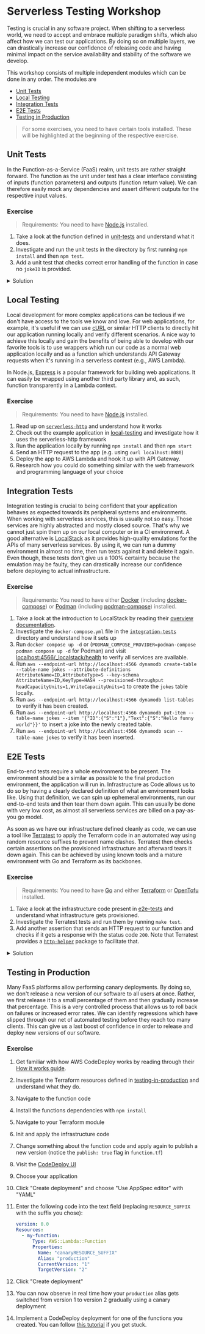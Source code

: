 # Serverless Testing Workshop

Testing is crucial in any software project. When shifting to a serverless world, we need to accept and embrace multiple paradigm shifts, which also affect how we can test our applications. By doing so on multiple layers, we can drastically increase our confidence of releasing code and having minimal impact on the service availability and stability of the software we develop.

This workshop consists of multiple independent modules which can be done in any order. The modules are

- [Unit Tests](#unit-tests)
- [Local Testing](#local-testing)
- [Integration Tests](#integration-tests)
- [E2E Tests](#e2e-tests)
- [Testing in Production](#testing-in-production)

> For some exercises, you need to have certain tools installed. These will be highlighted at the beginning of the respective exercise.

## Unit Tests

In the Function-as-a-Service (FaaS) realm, unit tests are rather straight forward. The function as the unit under test has a clear interface consisting of inputs (function parameters) and outputs (function return value). We can therefore easily mock any dependencies and assert different outputs for the respective input values.

### Exercise

> Requirements: You need to have [Node.js](https://nodejs.org/) installed.

1. Take a look at the function defined in [unit-tests](./unit-tests) and understand what it does.
1. Investigate and run the unit tests in the directory by first running `npm install` and then `npm test`.
1. Add a unit test that checks correct error handling of the function in case no `jokeID` is provided.

<details>
  <summary>Solution</summary>

```javascript
test("Input errors are handled", async () => {
  const result = await handler({});
  expect(result).toBeDefined();
  expect(result.Error).toBe("no jokeID provided");
});
```

</details>

## Local Testing

Local development for more complex applications can be tedious if we don't have access to the tools we know and love. For web applications, for example, it's useful if we can use [cURL](https://curl.se/) or similar HTTP clients to directly hit our application running locally and verify different scenarios. A nice way to achieve this locally and gain the benefits of being able to develop with our favorite tools is to use wrappers which run our code as a normal web application locally and as a function which understands API Gateway requests when it's running in a serverless context (e.g., AWS Lambda).

In Node.js, [Express](https://expressjs.com/) is a popular framework for building web applications. It can easily be wrapped using another third party library and, as such, function transparently in a Lambda context.

### Exercise

> Requirements: You need to have [Node.js](https://nodejs.org/) installed.

1. Read up on [`serverless-http`](https://github.com/dougmoscrop/serverless-http) and understand how it works
1. Check out the example application in [local-testing](./local-testing) and investigate how it uses the serverless-http framework
1. Run the application locally by running `npm install` and then `npm start`
1. Send an HTTP request to the app (e.g. using `curl localhost:8080`)
1. Deploy the app to AWS Lambda and hook it up with API Gateway.
1. Research how you could do something similar with the web framework and programming language of your choice

## Integration Tests

Integration testing is crucial to being confident that your application behaves as expected towards its peripheral systems and environments. When working with serverless services, this is usually not so easy. Those services are highly abstracted and mostly closed source. That's why we cannot just spin them up on our local computer or in a CI environment. A good alternative is [LocalStack](https://localstack.cloud/) as it provides high-quality emulations for the APIs of many serverless services. By using it, we can run a dummy environment in almost no time, then run tests against it and delete it again. Even though, these tests don't give us a 100% certainty because the emulation may be faulty, they can drastically increase our confidence before deploying to actual infrastructure.

### Exercise

> Requirements: You need to have either [Docker](https://www.docker.com/) (including [docker-compose](https://github.com/docker/compose)) or [Podman](https://podman.io/) (including [podman-compose](https://github.com/containers/podman-compose)) installed.

1. Take a look at the introduction to LocalStack by reading their [overview documentation](https://docs.localstack.cloud/overview/).
1. Investigate the `docker-compose.yml` file in the [`integration-tests`](./integration-tests) directory and understand how it sets up
1. Run `docker compose up -d` or (`PODMAN_COMPOSE_PROVIDER=podman-compose podman compose up -d` for Podman) and visit [localhost:4566/\_localstack/health](http://localhost:4566/_localstack/health) to verify all services are available.
1. Run `aws --endpoint-url http://localhost:4566 dynamodb create-table --table-name jokes --attribute-definitions AttributeName=ID,AttributeType=S --key-schema AttributeName=ID,KeyType=HASH --provisioned-throughput ReadCapacityUnits=1,WriteCapacityUnits=1` to create the `jokes` table locally.
1. Run `aws --endpoint-url http://localhost:4566 dynamodb list-tables` to verify it has been created.
1. Run `aws --endpoint-url http://localhost:4566 dynamodb put-item --table-name jokes --item '{"ID":{"S":"1"},"Text":{"S":"Hello funny world"}}'` to insert a joke into the newly created table.
1. Run `aws --endpoint-url http://locahlost:4566 dynamodb scan --table-name jokes` to verify it has been inserted.

## E2E Tests

End-to-end tests require a whole environment to be present. The environment should be a similar as possible to the final production environment, the application will run in. Infrastructure as Code allows us to do so by having a clearly declared definition of what an environment looks like. Using that definition, we can spin up ephemeral environments, run our end-to-end tests and then tear them down again. This can usually be done with very low cost, as almost all serverless services are billed on a pay-as-you go model.

As soon as we have our infrastructure defined cleanly as code, we can use a tool like [Terratest](https://terratest.gruntwork.io/) to apply the Terraform code in an automated way using random resource suffixes to prevent name clashes. Terratest then checks certain assertions on the provisioned infrastructure and afterward tears it down again. This can be achieved by using known tools and a mature environment with Go and Terraform as its backbones.

### Exercise

> Requirements: You need to have [Go](https://go.dev/) and either [Terraform](https://www.terraform.io/) or [OpenTofu](https://opentofu.org/) installed.

1. Take a look at the infrastructure code present in [e2e-tests](./e2e-tests) and understand what infrastructure gets provisioned.
1. Investigate the Terratest tests and run them by running `make test`.
1. Add another assertion that sends an HTTP request to our function and checks if it gets a response with the status code `200`. Note that Terratest provides a [`http-helper`](https://pkg.go.dev/github.com/gruntwork-io/terratest/modules/http-helper) package to facilitate that.

<details>
  <summary>Solution</summary>

```go
invokeURL := terraform.Output(t, terraformOptions, "invoke_url")

expectedStatusCode := http.StatusOK
statusCode, _ := httphelper.HttpGet(t, invokeURL+"jokes/1", nil)
if statusCode != http.StatusOK {
    t.Errorf("Expected status code to be %v, got %v", expectedStatusCode, statusCode)
}
```

</details>

## Testing in Production

Many FaaS platforms allow performing canary deployments. By doing so, we don't release a new version of our software to all users at once. Rather, we first release it to a small percentage of them and then gradually increase that percentage. This is a very controlled process that allows us to roll back on failures or increased error rates. We can identify regressions which have slipped through our net of automated testing before they reach too many clients. This can give us a last boost of confidence in order to release and deploy new versions of our software.

### Exercise

1. Get familiar with how AWS CodeDeploy works by reading through their [How it works guide](https://aws.amazon.com/codedeploy/).
1. Investigate the Terraform resources defined in [testing-in-production](./testing-in-production) and understand what they do.
1. Navigate to the function code
1. Install the functions dependencies with `npm install`
1. Navigate to your Terraform module
1. Init and apply the infrastructure code
1. Change something about the function code and apply again to publish a new version (notice the `publish: true` flag in `function.tf`)
1. Visit the [CodeDeploy UI](https://console.aws.amazon.com/codesuite/codedeploy/applications)
1. Choose your application
1. Click "Create deployment" and choose "Use AppSpec editor" with "YAML"
1. Enter the following code into the text field (replacing `RESOURCE_SUFFIX` with the suffix you chose):

   ```yml
   version: 0.0
   Resources:
     - my-function:
         Type: AWS::Lambda::Function
         Properties:
           Name: "canaryRESOURCE_SUFFIX"
           Alias: "production"
           CurrentVersion: "1"
           TargetVersion: "2"
   ```

1. Click "Create deployment"
1. You can now observe in real time how your `production` alias gets switched from version 1 to version 2 gradually using a canary deployment
1. Implement a CodeDeploy deployment for one of the functions you created. You can follow [this tutorial](https://www.ioconnectservices.com/insight/simple-cd-ci-pipeline-for-aws-lambda-walkthrough) if you get stuck.
